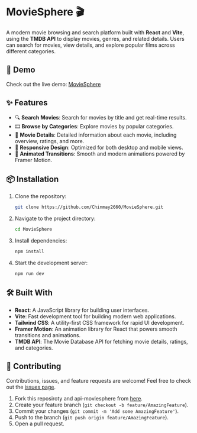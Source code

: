 # MovieSphere 🎬

A modern movie browsing and search platform built with **React** and **Vite**, using the **TMDB API** to display movies, genres, and related details. Users can search for movies, view details, and explore popular films across different categories.

## 🚀 Demo

Check out the live demo: [MovieSphere](https://moviesphere2660.vercel.app/)

## ✨ Features

- 🔍 **Search Movies**: Search for movies by title and get real-time results.
- 🎞️ **Browse by Categories**: Explore movies by popular categories.
- 📜 **Movie Details**: Detailed information about each movie, including overview, ratings, and more.
- 🍿 **Responsive Design**: Optimized for both desktop and mobile views.
- 🎨 **Animated Transitions**: Smooth and modern animations powered by Framer Motion.

## 📦 Installation

1. Clone the repository:

    ```bash
    git clone https://github.com/Chinmay2660/MovieSphere.git
    ```

2. Navigate to the project directory:

    ```bash
    cd MovieSphere
    ```

3. Install dependencies:

    ```bash
    npm install
    ```

4. Start the development server:

    ```bash
    npm run dev
    ```

## 🛠️ Built With

- **React**: A JavaScript library for building user interfaces.
- **Vite**: Fast development tool for building modern web applications.
- **Tailwind CSS**: A utility-first CSS framework for rapid UI development.
- **Framer Motion**: An animation library for React that powers smooth transitions and animations.
- **TMDB API**: The Movie Database API for fetching movie details, ratings, and categories.

## 🤝 Contributing

Contributions, issues, and feature requests are welcome! Feel free to check out the [issues page](https://github.com/Chinmay2660/MovieSphere/issues).

1. Fork this reposiroty and api-moviesphere from [here](https://github.com/Chinmay2660/api-moviesphere).
3. Create your feature branch (`git checkout -b feature/AmazingFeature`).
4. Commit your changes (`git commit -m 'Add some AmazingFeature'`).
5. Push to the branch (`git push origin feature/AmazingFeature`).
6. Open a pull request.
